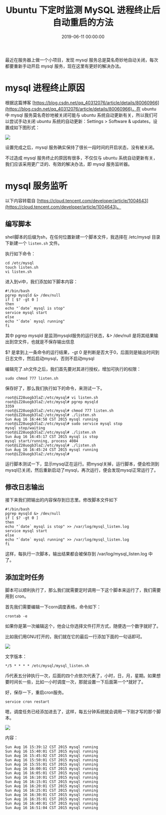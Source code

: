 ﻿---
layout: post
title: Ubuntu 下定时监测 MySQL 进程终止后自动重启的方法
date: 2019-06-11 00:00:00
categories: 
- Server-服务器相关
tags: 
- Server
- Mysql
description: 最近在服务器上做一个小项目，发现 mysql 服务总是莫名奇妙地自动关闭，每次都要重新手动开启 mysql 服务，现在这里有更好的解决办法。
---



最近在服务器上做一个小项目，发现 mysql 服务总是莫名奇妙地自动关闭，每次都要重新手动开启 mysql 服务，现在这里有更好的解决办法。

# mysql 进程终止原因
根据这篇博客 [https://blog.csdn.net/qq_40312076/article/details/80060966](https://blog.csdn.net/qq_40312076/article/details/80060966)，在 ubuntu 中 mysql 服务莫名奇妙地被关闭可能与 ubuntu 系统自动更新有关，所以我们可以尝试手动关闭 ubuntu 系统的自动更新：Settings > Software & updates，设置成如下图形式：

![](https://gitee.com/watchcat2k/pictures_base/raw/master/2019-06/2019-06-11-1.png)

设置完成之后，mysql 服务确实保持了很长一段时间的开启状态，没有被关闭。

不过造成 mysql 服务终止的原因有很多，不仅仅与 ubuntu 系统自动更新有关，我们应该采用更广泛的、有效的解决办法，即 mysql 服务监听器。

# mysql 服务监听
以下内容转载自 [https://cloud.tencent.com/developer/article/1004643](https://cloud.tencent.com/developer/article/1004643)。

## 编写脚本
shell脚本的后缀为sh，在任何位置新建一个脚本文件，我选择在 /etc/mysql 目录下新建一个 `listen.sh` 文件。

执行如下命令：

```
cd /etc/mysql
touch listen.sh
vi listen.sh
```

进入到vi中，我们添加如下脚本内容：

```
#!/bin/bash
pgrep mysqld &> /dev/null
if [ $? -gt 0 ]
then
echo "`date` mysql is stop"
service mysql start
else
echo "`date` mysql running"
fi
```

其中 pgrep mysqld 是监测mysqld服务的运行状态，&> /dev/null 是将其结果输出到空文件，也就是不保存输出信息

$? 是拿到上一条命令的运行结果，-gt 0 是判断是否大于0，后面则是输出时间到日志文件，然后启动mysql，否则不启动mysql

编辑完了.sh文件之后，我们首先要对其进行授权，增加可执行的权限：
```
sudo chmod 777 listen.sh
```

保存好了，那么我们执行如下的命令，来测试一下。
```
root@iZ28uogb3laZ:/etc/mysql# vi listen.sh
root@iZ28uogb3laZ:/etc/mysql# pgrep mysqld
3359
root@iZ28uogb3laZ:/etc/mysql# chmod 777 listen.sh
root@iZ28uogb3laZ:/etc/mysql# ./listen.sh
Sun Aug 16 16:44:58 CST 2015 mysql running
root@iZ28uogb3laZ:/etc/mysql# sudo service mysql stop
mysql stop/waiting
root@iZ28uogb3laZ:/etc/mysql# ./listen.sh
Sun Aug 16 16:45:17 CST 2015 mysql is stop
mysql start/running, process 4084
root@iZ28uogb3laZ:/etc/mysql# ./listen.sh
Sun Aug 16 16:45:24 CST 2015 mysql running
root@iZ28uogb3laZ:/etc/mysql#
```
运行脚本测试一下，显示mysql正在运行。把mysql关掉，运行脚本，便会检测到mysql已关闭，然后重新启动了mysql，再次运行，便会发现mysql正常运行了。

## 修改日志输出
接下来我们把输出的内容保存到日志里。修改脚本文件如下

```
#!/bin/bash
pgrep mysqld &> /dev/null
if [ $? -gt 0 ]
then
echo "`date` mysql is stop" >> /var/log/mysql_listen.log
service mysql start
else
echo "`date` mysql running" >> /var/log/mysql_listen.log
fi
```
这样，每执行一次脚本，输出结果都会被保存到 /var/log/mysql_listen.log 中了。

## 添加定时任务
脚本可以顺利执行了，那么我们就需要定时调用一下这个脚本来运行了，我们需要用到 cron。

首先我们需要编辑一下corn调度表格，命令如下：
```
crontab -e
```
如果你是第一次编辑这个，他会让你选择文件打开方式，随便选一个数字就好了。

比如我们用GNU打开的，我们就在它的最后一行添加下面的一句话即可。

![](https://gitee.com/watchcat2k/pictures_base/raw/master/2019-06/2019-06-11-2.png)

文字版本：
```
*/5 * * * * /etc/mysql/mysql_listen.sh
```

/5代表五分钟执行一次，后面的四个点依次代表了，小时，日，月，星期。如果想要时间长一些，比如一小时调度一次，那就设置一下后面第一个*就好了。

好，保存一下，重启cron服务。
```
service cron restart
```
嗯，调度任务已经添加进去了，这样，每五分钟系统就会调用一下刚才写的那个脚本。

![](https://gitee.com/watchcat2k/pictures_base/raw/master/2019-06/2019-06-11-3.png)

内容：
```
Sun Aug 16 15:39:12 CST 2015 mysql running
Sun Aug 16 15:40:01 CST 2015 mysql running
Sun Aug 16 15:45:02 CST 2015 mysql running
Sun Aug 16 15:50:01 CST 2015 mysql running
Sun Aug 16 15:55:01 CST 2015 mysql running
Sun Aug 16 16:00:01 CST 2015 mysql running
Sun Aug 16 16:05:01 CST 2015 mysql running
Sun Aug 16 16:10:01 CST 2015 mysql running
Sun Aug 16 16:15:01 CST 2015 mysql running
Sun Aug 16 16:20:01 CST 2015 mysql running
Sun Aug 16 16:25:01 CST 2015 mysql running
Sun Aug 16 16:30:01 CST 2015 mysql running
Sun Aug 16 16:35:01 CST 2015 mysql running
Sun Aug 16 16:40:01 CST 2015 mysql running
Sun Aug 16 16:51:04 CST 2015 mysql running
```


